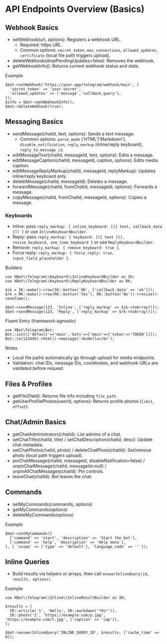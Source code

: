 # API Endpoints Overview (Basics)

## Webhook Basics
- setWebhook(url, options): Registers a webhook URL.
  - Required: https URL.
  - Common options: `secret_token`, `max_connections`, `allowed_updates`, `certificate` (local file path triggers upload).
- deleteWebhook(dropPendingUpdates=false): Removes the webhook.
- getWebhookInfo(): Returns current webhook status and stats.

Example
```
$bot->setWebhook('https://your.app/telegram/webhook/main', [
  'secret_token' => 'your-secret',
  'allowed_updates' => ['message','callback_query'],
]);
$info = $bot->getWebhookInfo();
$bot->deleteWebhook(true);
```

## Messaging Basics
- sendMessage(chatId, text, options): Sends a text message.
  - Common options: `parse_mode` ('HTML'|'Markdown'), `disable_notification`,
    `reply_markup` (inline/reply keyboard), `reply_to_message_id`.
- editMessageText(chatId, messageId, text, options): Edits a message.
- editMessageCaption(chatId, messageId, caption, options): Edits media caption.
- editMessageReplyMarkup(chatId, messageId, replyMarkup): Updates inline/reply keyboard only.
- deleteMessage(chatId, messageId): Deletes a message.
- forwardMessage(chatId, fromChatId, messageId, options): Forwards a message.
- copyMessage(chatId, fromChatId, messageId, options): Copies a message.

### Keyboards
- Inline: pass `reply_markup: { inline_keyboard: [[{ text, callback_data }]] }` or use `InlineKeyboardBuilder`.
- Reply: pass `reply_markup: { keyboard: [[{ text }]], resize_keyboard, one_time_keyboard }` or use `ReplyKeyboardBuilder`.
- Remove: `reply_markup: { remove_keyboard: true }`.
- Force reply: `reply_markup: { force_reply: true, input_field_placeholder }`.

Builders
```
use XBot\\Telegram\\Keyboard\\InlineKeyboardBuilder as IK;
use XBot\\Telegram\\Keyboard\\ReplyKeyboardBuilder as RK;

$ik = IK::make()->row(IK::button('OK', ['callback_data' => 'ok']));
$rk = RK::make()->row(RK::button('Yes'), RK::button('No'))->resize()->oneTime();

$bot->sendMessage(123, 'Inline', ['reply_markup' => $ik->toArray()]);
$bot->sendMessage(123, 'Reply', ['reply_markup' => $rk->toArray()]);
```

Fluent Entry (framework-agnostic)
```
use XBot\Telegram\Bot;
Bot::init(['default'=>'main','bots'=>['main'=>['token'=>'TOKEN']]]);
Bot::to(123456)->html()->message('<b>Hello</b>');
```

Notes
- Local file paths automatically go through upload for media endpoints.
- Validation: chat IDs, message IDs, coordinates, and webhook URLs are validated before request.

## Files & Profiles
- getFile(fileId): Returns file info including `file_path`.
- getUserProfilePhotos(userId, options): Returns profile photos (`limit`, `offset`).

## Chat/Admin Basics
- getChatAdministrators(chatId): List admins of a chat.
- setChatTitle(chatId, title) / setChatDescription(chatId, desc): Update chat metadata.
- setChatPhoto(chatId, photo) / deleteChatPhoto(chatId): Set/remove photo (local path triggers upload).
- pinChatMessage(chatId, messageId, disableNotification=false) / unpinChatMessage(chatId, messageId=null) / unpinAllChatMessages(chatId): Pin controls.
- leaveChat(chatId): Bot leaves the chat.
## Commands
- setMyCommands(commands, options)
- getMyCommands(options)
- deleteMyCommands(options)

Example
```
$bot->setMyCommands([
  ['command' => 'start', 'description' => 'Start the bot'],
  ['command' => 'help', 'description' => 'Help menu'],
], [ 'scope' => ['type' => 'default'], 'language_code' => '' ]);
```
## Inline Queries
- Build results via helpers or arrays, then call `answerInlineQuery(id, results, options)`.

Example
```
use XBot\\Telegram\\Inline\\InlineResultBuilder as IR;

$results = [
  IR::article('1', 'Hello', IR::markdown('*Hi*')),
  IR::photo('2', 'https://example.com/p.jpg', 'https://example.com/t.jpg', ['caption' => 'cap']),
];

$bot->answerInlineQuery('INLINE_QUERY_ID', $results, ['cache_time' => 0]);
```

